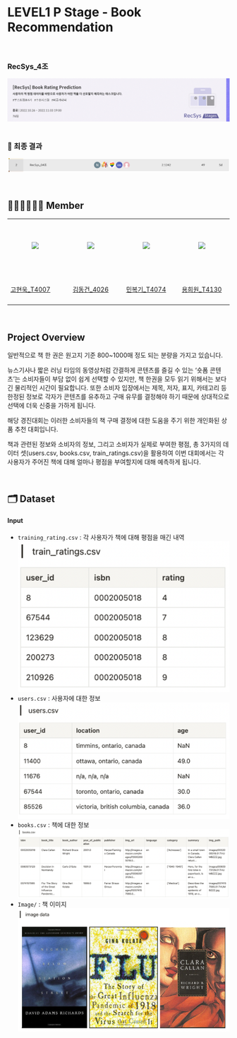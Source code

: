 # LEVEL1 P Stage - Book Recommendation

&nbsp; 
### RecSys_4조
![image](readme_img/book_prediction_img.png)
&nbsp; 

### 🥈 최종 결과 

![image2](readme_img/award_result.png)

&nbsp; 
&nbsp; 
&nbsp; 
## 🙋🏻‍♂️🙋🏻‍♀️  Member
<table>
  <tr height="125px">
    <td align="center" width="120px">
      <a href="https://github.com/NooKo92"><img src="https://avatars.githubusercontent.com/NooKo92"/></a>
    </td>
    <td align="center" width="120px">
      <a href="https://github.com/Zerotay"><img src="https://avatars.githubusercontent.com/Zerotay"/></a>
    </td>
    <td align="center" width="120px">
      <a href="https://github.com/NIckmin96"><img src="https://avatars.githubusercontent.com/NIckmin96"/></a>
    </td>
    <td align="center" width="120px">
      <a href="https://github.com/yhw991228"><img src="https://avatars.githubusercontent.com/yhw991228"/></a>
    </td>
  </tr>
  <tr height="70px">
    <td align=s"center" width="120px">
      <a href="https://github.com/NooKo92">고현욱_T4007</a>
    </td>
    <td align="center" width="120px">
      <a href="https://github.com/Zerotay">김동건_4026</a>
    </td>
    <td align="center" width="120px">
      <a href="https://github.com/NIckmin96">민복기_T4074</a>
    </td>
    <td align="center" width="120px">
      <a href="https://github.com/yhw991228">용희원_T4130</a>
    </td>
  </tr>
</table>
&nbsp; 

## Project Overview

일반적으로 책 한 권은 원고지 기준 800~1000매 정도 되는 분량을 가지고 있습니다.

뉴스기사나 짧은 러닝 타임의 동영상처럼 간결하게 콘텐츠를 즐길 수 있는 ‘숏폼 콘텐츠’는 소비자들이 부담 없이 쉽게 선택할 수 있지만, 책 한권을 모두 읽기 위해서는 보다 긴 물리적인 시간이 필요합니다. 또한 소비자 입장에서는 제목, 저자, 표지, 카테고리 등 한정된 정보로 각자가 콘텐츠를 유추하고 구매 유무를 결정해야 하기 때문에 상대적으로 선택에 더욱 신중을 가하게 됩니다.

해당 경진대회는 이러한 소비자들의 책 구매 결정에 대한 도움을 주기 위한 개인화된 상품 추천 대회입니다.

책과 관련된 정보와 소비자의 정보, 그리고 소비자가 실제로 부여한 평점, 총 3가지의 데이터 셋(users.csv, books.csv, train_ratings.csv)을 활용하여 이번 대회에서는 각 사용자가 주어진 책에 대해 얼마나 평점을 부여할지에 대해 예측하게 됩니다.

&nbsp; 

## 🗂️ Dataset

#### Input
- ```training_rating.csv``` : 각 사용자가 책에 대해 평점을 매긴 내역
![train](readme_img/training_rates.png)
- ```users.csv``` : 사용자에 대한 정보
![user](readme_img/users.png)
- ```books.csv``` : 책에 대한 정보
![book](readme_img/books.png)
- ```Image/``` : 책 이미지
![book_img](readme_img/book_img.png)

